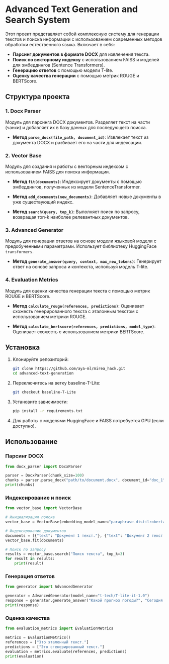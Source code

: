 # Advanced Text Generation and Search System

Этот проект представляет собой комплексную систему для генерации текстов и поиска информации с использованием современных методов обработки естественного языка. Включает в себя:

- **Парсинг документов в формате DOCX** для извлечения текста.
- **Поиск по векторному индексу** с использованием FAISS и моделей для эмбеддингов (Sentence Transformers).
- **Генерацию ответов** с помощью модели T-lite.
- **Оценку качества генерации** с помощью метрик ROUGE и BERTScore.

## Структура проекта

### 1. **Docx Parser**
Модуль для парсинга DOCX документов. Разделяет текст на части (чанки) и добавляет их в базу данных для последующего поиска.

- **Метод `parse_docx(file_path, document_id)`**:
  Извлекает текст из документа DOCX и разбивает его на части для индексации.

### 2. **Vector Base**
Модуль для создания и работы с векторным индексом с использованием FAISS для поиска информации.

- **Метод `fit(documents)`**:
  Индексирует документы с помощью эмбеддингов, полученных из модели SentenceTransformer.
  
- **Метод `add_documents(new_documents)`**:
  Добавляет новые документы в уже существующий индекс.

- **Метод `search(query, top_k)`**:
  Выполняет поиск по запросу, возвращая топ-k наиболее релевантных документов.

### 3. **Advanced Generator**
Модуль для генерации ответов на основе модели языковой модели с предобученными параметрами. Использует библиотеку HuggingFace `transformers`.

- **Метод `generate_answer(query, context, max_new_tokens)`**:
  Генерирует ответ на основе запроса и контекста, используя модель T-lite.

### 4. **Evaluation Metrics**
Модуль для оценки качества генерации текста с помощью метрик ROUGE и BERTScore.

- **Метод `calculate_rouge(references, predictions)`**:
  Оценивает схожесть генерированного текста с эталонным текстом с использованием метрики ROUGE.

- **Метод `calculate_bertscore(references, predictions, model_type)`**:
  Оценивает схожесть с использованием метрики BERTScore.

## Установка

1. Клонируйте репозиторий:
   ```bash
   git clone https://github.com/aya-ml/mirea_hack.git
   cd advanced-text-generation
   ```

2. Переключитесь на ветку baseline-T-Lite:
   ```bash
   git checkout baseline-T-Lite
   ```

3. Установите зависимости:
   ```bash
   pip install -r requirements.txt
   ```

4. Для работы с моделями HuggingFace и FAISS потребуется GPU (если доступно).

## Использование

### Парсинг DOCX

```python
from docx_parser import DocxParser

parser = DocxParser(chunk_size=100)
chunks = parser.parse_docx("path/to/document.docx", document_id="doc_1")
print(chunks)
```

### Индексирование и поиск

```python
from vector_base import VectorBase

# Инициализация поиска
vector_base = VectorBase(embedding_model_name="paraphrase-distilroberta-base-v1")

# Индексирование документов
documents = [{"text": "Документ 1 текст."}, {"text": "Документ 2 текст."}]
vector_base.fit(documents)

# Поиск по запросу
results = vector_base.search("Поиск текста", top_k=3)
for result in results:
    print(result)
```

### Генерация ответов

```python
from generator import AdvancedGenerator

generator = AdvancedGenerator(model_name="t-tech/T-lite-it-1.0")
response = generator.generate_answer("Какой прогноз погоды?", "Сегодня в Москве облачно и дождливо.")
print(response)
```

### Оценка качества

```python
from evaluation_metrics import EvaluationMetrics

metrics = EvaluationMetrics()
references = ["Это эталонный текст."]
predictions = ["Это сгенерированный текст."]
evaluation = metrics.evaluate(references, predictions)
print(evaluation)
```
